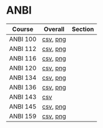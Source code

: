# ANBI

| Course | Overall | Section |
| ------ | ------- | ------- |
| ANBI 100 | [csv](https://github.com/UCSD-Historical-Enrollment-Data/2024Winter/blob/main/overall/ANBI%20100.csv), [png](https://raw.githubusercontent.com/UCSD-Historical-Enrollment-Data/2024Winter/main/plot_overall/ANBI%20100.png) |  |
| ANBI 112 | [csv](https://github.com/UCSD-Historical-Enrollment-Data/2024Winter/blob/main/overall/ANBI%20112.csv), [png](https://raw.githubusercontent.com/UCSD-Historical-Enrollment-Data/2024Winter/main/plot_overall/ANBI%20112.png) |  |
| ANBI 116 | [csv](https://github.com/UCSD-Historical-Enrollment-Data/2024Winter/blob/main/overall/ANBI%20116.csv), [png](https://raw.githubusercontent.com/UCSD-Historical-Enrollment-Data/2024Winter/main/plot_overall/ANBI%20116.png) |  |
| ANBI 120 | [csv](https://github.com/UCSD-Historical-Enrollment-Data/2024Winter/blob/main/overall/ANBI%20120.csv), [png](https://raw.githubusercontent.com/UCSD-Historical-Enrollment-Data/2024Winter/main/plot_overall/ANBI%20120.png) |  |
| ANBI 134 | [csv](https://github.com/UCSD-Historical-Enrollment-Data/2024Winter/blob/main/overall/ANBI%20134.csv), [png](https://raw.githubusercontent.com/UCSD-Historical-Enrollment-Data/2024Winter/main/plot_overall/ANBI%20134.png) |  |
| ANBI 136 | [csv](https://github.com/UCSD-Historical-Enrollment-Data/2024Winter/blob/main/overall/ANBI%20136.csv), [png](https://raw.githubusercontent.com/UCSD-Historical-Enrollment-Data/2024Winter/main/plot_overall/ANBI%20136.png) |  |
| ANBI 143 | [csv](https://github.com/UCSD-Historical-Enrollment-Data/2024Winter/blob/main/overall/ANBI%20143.csv) |  |
| ANBI 145 | [csv](https://github.com/UCSD-Historical-Enrollment-Data/2024Winter/blob/main/overall/ANBI%20145.csv), [png](https://raw.githubusercontent.com/UCSD-Historical-Enrollment-Data/2024Winter/main/plot_overall/ANBI%20145.png) |  |
| ANBI 159 | [csv](https://github.com/UCSD-Historical-Enrollment-Data/2024Winter/blob/main/overall/ANBI%20159.csv), [png](https://raw.githubusercontent.com/UCSD-Historical-Enrollment-Data/2024Winter/main/plot_overall/ANBI%20159.png) |  |
